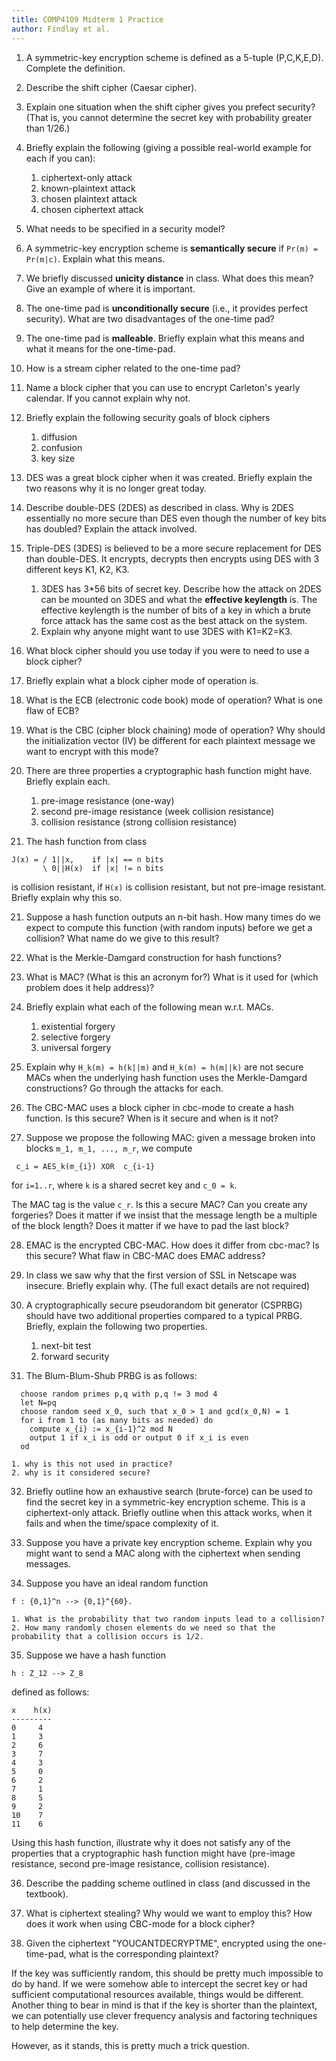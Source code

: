 ```yaml
---
title: COMP4109 Midterm 1 Practice
author: Findlay et al.
---
```


1. A symmetric-key encryption scheme is defined as a 5-tuple (P,C,K,E,D). Complete the definition.


2. Describe the shift cipher (Caesar cipher).


3. Explain one situation when the shift cipher gives you prefect security? (That is, you cannot determine the secret key with probability greater than 1/26.)


4. Briefly explain the following (giving a possible real-world example for each if you can):

	1. ciphertext-only attack
	2. known-plaintext attack
	3. chosen plaintext attack
	4. chosen ciphertext attack


5. What needs to be specified in a security model?


6. A symmetric-key encryption scheme is **semantically secure** if `Pr(m) = Pr(m|c)`. Explain what this means.


7. We briefly discussed **unicity distance** in class.  What does this mean?  Give an example of where it is important.


8. The one-time pad is **unconditionally secure** (i.e., it provides perfect security). What are two disadvantages of the one-time pad?


9. The one-time pad is **malleable**.  Briefly explain what this means and what it means for the one-time-pad.


10. How is a stream cipher related to the one-time pad?


11. Name a block cipher that you can use to encrypt Carleton's yearly calendar. If you cannot explain why not.


12. Briefly explain the following security goals of block ciphers

	1. diffusion
	2. confusion
	3. key size


13. DES was a great block cipher when it was created.  Briefly explain the two reasons why it is no longer great today.


14. Describe double-DES (2DES) as described in class. Why is 2DES essentially no more secure than DES even though the number of key bits has doubled? Explain the attack involved.


15. Triple-DES (3DES) is believed to be a more secure replacement for DES than double-DES.  It encrypts, decrypts then encrypts using DES with 3 different keys K1, K2, K3.

	1. 3DES has 3*56 bits of secret key. Describe how the attack on 2DES can be mounted on 3DES and what the **effective keylength** is. The effective keylength is the number of bits of a key in which a brute force attack has the same cost as the best attack on the system.
	2. Explain why anyone might want to use 3DES with K1=K2=K3.


16. What block cipher should you use today if you were to need to use a block cipher?


17. Briefly explain what a block cipher mode of operation is.


18. What is the ECB (electronic code book) mode of operation?  What is one flaw of ECB?


19. What is the CBC (cipher block chaining) mode of operation? Why should the initialization vector (IV) be different for each plaintext message we want to encrypt with this mode?


20. There are three properties a cryptographic hash function might have.  Briefly explain each.

	1. pre-image resistance (one-way)
	2. second pre-image resistance (week collision resistance)
	3. collision resistance (strong collision resistance)


21. The hash function from class

```
J(x) = / 1||x,    if |x| == n bits
       \ 0||H(x)  if |x| != n bits
```

is collision resistant, if `H(x)` is collision resistant, but not pre-image resistant.  Briefly explain why this so.


21. Suppose a hash function outputs an n-bit hash.  How many times do we expect to compute this function (with random inputs) before we get a collision? What name do we give to this result?


22. What is the Merkle-Damgard construction for hash functions?


23. What is MAC? (What is this an acronym for?) What is it used for (which problem does it help address)?


24. Briefly explain what each of the following mean w.r.t. MACs.

	1. existential forgery
	2. selective forgery
	3. universal forgery


25. Explain why `H_k(m) = h(k||m)` and `H_k(m) = h(m||k)` are not secure MACs when the underlying hash function uses the Merkle-Damgard constructions? Go through the attacks for each.


26. The CBC-MAC uses a block cipher in cbc-mode to create a hash function. Is this secure? When is it secure and when is it not?


27. Suppose we propose the following MAC: given a message broken into blocks `m_1, m_1, ..., m_r`, we compute

```
 c_i = AES_k(m_{i}) XOR  c_{i-1}
```
for `i=1..r`, where `k` is a shared secret key and `c_0 = k`.

The MAC tag is the value `c_r`. Is this a secure MAC? Can you create any forgeries? Does it matter if we insist that the message length be a multiple of the block length? Does it matter if we have to pad the last block?


28. EMAC is the encrypted CBC-MAC.  How does it differ from cbc-mac? Is this secure? What flaw in CBC-MAC does EMAC address?


29. In class we saw why that the first version of SSL in Netscape was insecure. Briefly explain why. (The full exact details are not required)


30. A cryptographically secure pseudorandom bit generator (CSPRBG) should have two additional properties compared to a typical PRBG.  Briefly, explain the following two properties.

	1. next-bit test
	2. forward security


31. The Blum-Blum-Shub PRBG is as follows:

```
  choose random primes p,q with p,q != 3 mod 4
  let N=pq
  choose random seed x_0, such that x_0 > 1 and gcd(x_0,N) = 1
  for i from 1 to (as many bits as needed) do
    compute x_{i} := x_{i-1}^2 mod N
    output 1 if x_i is odd or output 0 if x_i is even
  od
```
	1. why is this not used in practice?
	2. why is it considered secure?




32. Briefly outline how an exhaustive search (brute-force) can be used to find the secret key in a symmetric-key encryption scheme.  This is a ciphertext-only attack. Briefly outline when this attack works, when it fails and
when the time/space complexity of it.



33. Suppose you have a private key encryption scheme.  Explain why you might want to send a MAC along with the ciphertext when sending messages.


34. Suppose you have an ideal random function
```
f : {0,1}^n --> {0,1}^{60}.
```
	1. What is the probability that two random inputs lead to a collision?
	2. How many randomly chosen elements do we need so that the probability that a collision occurs is 1/2.


35. Suppose we have a hash function
```
h : Z_12 --> Z_8
```
defined as follows:

```
x    h(x)
---------
0     4
1     3
2     6
3     7
4     3
5     0
6     2
7     1
8     5
9     2
10    7
11    6
```
Using this hash function, illustrate why it does not satisfy
any of the properties that a cryptographic hash function might have (pre-image resistance, second pre-image resistance, collision resistance).



36. Describe the padding scheme outlined in class (and discussed in the textbook).


37. What is ciphertext stealing? Why would we want to employ this? How does it work when using CBC-mode for a block cipher?


38. Given the ciphertext "YOUCANTDECRYPTME", encrypted using the one-time-pad, what is the corresponding plaintext?

If the key was sufficiently random, this should be pretty much impossible to do by hand.
If we were somehow able to intercept the secret key or had sufficient computational resources available, things would
be different. Another thing to bear in mind is that if the key is shorter than the plaintext, we can potentially
use clever frequency analysis and factoring techniques to help determine the key.

However, as it stands, this is pretty much a trick question.


